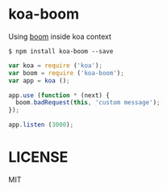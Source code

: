 # koa-boom

Using [boom](https://github.com/spumko/boom) inside koa context

```
$ npm install koa-boom --save
```

```js
var koa = require ('koa');
var boom = require ('koa-boom');
var app = koa ();

app.use (function * (next) {
  boom.badRequest(this, 'custom message');
});

app.listen (3000);

```

# LICENSE 

MIT